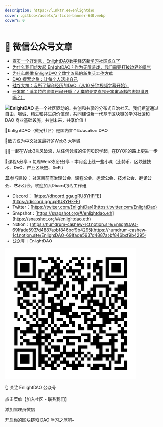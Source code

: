 ```yaml
---
description: https://linktr.ee/enlightdao
cover: .gitbook/assets/article-banner-640.webp
coverY: 0
---
```


# 📔 微信公众号文章

* [宣布一个好消息，EnlightDAO数字经济新学习社区成立了](xuan-bu-yi-ge-hao-xiao-xi-enlightdao-shu-zi-jing-ji-xin-xue-xi-she-qu-cheng-li-le.md)
* [为什么我们想发起 EnlightDAO？作为无限游戏，我们需要打破边界的勇气](https://app.gitbook.com/s/5fDzcwwFzxQbLE801lZT/c/lkz3GQMjN9t4fiItlKOU/wei-shen-me-wo-men-xiang-fa-qi-enlightdao-zuo-wei-wu-xian-you-xi-wo-men-xu-yao-da-po-bian-jie-de-yon)
* [为什么想做 EnlightDAO？数字游民的新生活工作方式](wei-shi-mo-xiang-zuo-enlightdao-shu-zi-you-min-de-xin-sheng-huo-gong-zuo-fang-shi.md)
* [DAO 探索之路：让每个人活出自己](https://app.gitbook.com/s/5fDzcwwFzxQbLE801lZT/c/30uhvzC8FH0Lq9v8h7tg/dao-tan-suo-zhi-lu-rang-mei-ge-ren-huo-chu-zi-ji)
* [硅谷大神：我所了解和经历的DAO（从10 分钟视频字幕开始）](https://app.gitbook.com/s/5fDzcwwFzxQbLE801lZT/c/30uhvzC8FH0Lq9v8h7tg/gui-gu-da-shen-wo-suo-le-jie-he-jing-li-de-dao-cong-10-fen-zhong-shi-pin-zi-mu-kai-shi)
* [元宇宙：潘多拉的魔盒已经开启（人类的未来真是元宇宙承载的虚拟世界吗？）](https://app.gitbook.com/s/5fDzcwwFzxQbLE801lZT/c/30uhvzC8FH0Lq9v8h7tg/yuan-yu-zhou-pan-duo-la-de-mo-he-yi-jing-kai-qi-ren-lei-de-wei-lai-zhen-shi-yuan-yu-zhou-cheng-zai-d)



![](.gitbook/assets/enlightDAO\_SPv-Odc1\_400x400.jpg)**EnlightDAO** 是一个社区驱动的、共创和共享的分布式自治社区。我们希望通过自由、坦诚、精进和共生的价值观，共同建设新一代基于区块链的学习社区和 DAO 商业基础设施。共创未来，共享价值！

🌟EnlightDAO（微光社区）是国内首个Education DAO

🏫致力成为中文社区最好的Web3 大学城

🏄🏻一起在Web3乘风破浪，从任何领域的任何知识学起，在DYOR的路上更进一步

📒课程&分享 • 每周Web3知识分享 • 本月会上线一些小课（比特币、区块链技术、DAO、产业区块链、DeFi）

🏛参与建设： 社区目前有治理公会、课程公会、运营公会、技术公会、翻译公会、艺术公会，欢迎加入Disord报名工作组

* Discord： [https://discord.gg/ugRU8YHFFE](https://discord.gg/ugRU8YHFFE)
* Twitter：[https://twitter.com/EnlightDao](https://twitter.com/EnlightDao)
* Snapshot：[https://snapshot.org/#/enlightdao.eth](https://snapshot.org/#/enlightdao.eth)
* Notion：[https://humdrum-cashew-1cf.notion.site/EnlightDAO-691fade5937d4887abbf846bcf9b4295](https://humdrum-cashew-1cf.notion.site/EnlightDAO-691fade5937d4887abbf846bcf9b4295)
* 公众号：EnlightDAO

![](.gitbook/assets/scan-to-follow.png)

👆 关注 EnlightDAO 公众号

点击菜单【加入社区 - 联系我们】

添加管理员微信

开启你的区块链和 DAO 学习之旅吧\~
